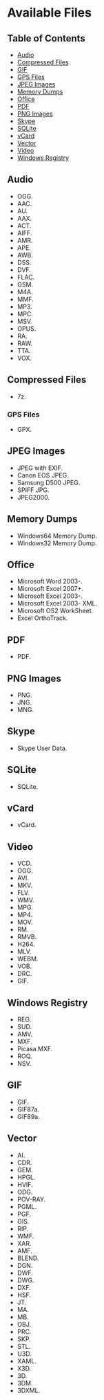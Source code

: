 # Available Files

## Table of Contents

* [Audio](#audio)
* [Compressed Files](#compressed-files)
* [GIF](#gif)
* [GPS Files](#gps-files)
* [JPEG Images](#jpeg-images)
* [Memory Dumps](#memory-dumps)
* [Office](#office)
* [PDF](#pdf)
* [PNG Images](#png-images)
* [Skype](#skype)
* [SQLite](#sqlite)
* [vCard](#vcard)
* [Vector](#vector)
* [Video](#video)
* [Windows Registry](#windows-registry)

## Audio

+ OGG.
+ AAC.
+ AU.
+ AAX.
+ ACT.
+ AIFF.
+ AMR.
+ APE.
+ AWB.
+ DSS.
+ DVF.
+ FLAC.
+ GSM.
+ M4A.
+ MMF.
+ MP3.
+ MPC.
+ MSV.
+ OPUS.
+ RA.
+ RAW.
+ TTA.
+ VOX.

## Compressed Files

+ 7z.

### GPS Files

+ GPX.

## JPEG Images

+ JPEG with EXIF.
+ Canon EOS JPEG.
+ Samsung D500 JPEG.
+ SPIFF JPG.
+ JPEG2000.

## Memory Dumps

+ Windows64 Memory Dump.
+ Windows32 Memory Dump.

## Office

+ Microsoft Word 2003-.
+ Microsoft Excel 2007+.
+ Microsoft Excel 2003-.
+ Microsoft Excel 2003- XML.
+ Microsoft OS2 WorkSheet.
+ Excel OrthoTrack.

## PDF

+ PDF.

## PNG Images

+ PNG.
+ JNG.
+ MNG.

## Skype

+ Skype User Data.

## SQLite

+ SQLite.

## vCard

+ vCard.

## Video

+ VCD.
+ OGG.
+ AVI.
+ MKV.
+ FLV.
+ WMV.
+ MPG.
+ MP4.
+ MOV.
+ RM.
+ RMVB.
+ H264.
+ MLV.
+ WEBM.
+ VOB.
+ DRC.
+ GIF.


## Windows Registry

+ REG.
+ SUD.
+ AMV.
+ MXF.
+ Picasa MXF.
+ ROQ.
+ NSV.

## GIF

+ GIF.
+ GIF87a.
+ GIF89a.

## Vector

+ AI.
+ CDR.
+ GEM.
+ HPGL.
+ HVIF.
+ ODG.
+ POV-RAY.
+ PGML.
+ PGF.
+ GIS.
+ RIP.
+ WMF.
+ XAR.
+ AMF.
+ BLEND.
+ DGN.
+ DWF.
+ DWG.
+ DXF.
+ HSF.
+ JT.
+ MA.
+ MB.
+ OBJ.
+ PRC.
+ SKP.
+ STL.
+ U3D.
+ XAML.
+ X3D.
+ 3D.
+ 3DM.
+ 3DXML.
